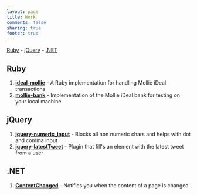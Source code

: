 ```yaml
---
layout: page
title: Work
comments: false
sharing: true
footer: true
---
```


[Ruby](#ruby) - [jQuery](#jquery) - [.NET](#net)

## <a id="ruby"></a>Ruby

1. **[ideal-mollie](http://manuel.manuelles.nl/ideal-mollie)** - A Ruby implementation for handling Mollie iDeal transactions
2. **[mollie-bank](http://manuel.manuelles.nl/mollie-bank)** - Implementation of the Mollie iDeal bank for testing on your local machine

## <a id="jquery"></a>jQuery

1. **[jquery-numeric_input](http://manuel.manuelles.nl/jquery-numeric_input)** - Blocks all non numeric chars and helps with dot and comma input
2. **[jquery-latestTweet](http://manuel.manuelles.nl/jquery-latestTweet)** - Plugin that fill's an element with the latest tweet from a user

## <a id="net"></a>.NET

1. **[ContentChanged](http://manuel.manuelles.nl/ContentChanged)** - Notifies you when the content of a page is changed
